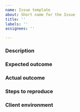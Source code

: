 ```yaml
---
name: Issue template
about: Short name for the Issue
title: ''
labels: ''
assignees: ''

---
```


<!-- Any section or subsection that is not applicable should simply be removed -->

<!-- Problem/feature description including what needs to be implemented -->
### Description

<!-- Provided the benefits of implementing this issue -->
### Expected outcome


<!-- The following sections are applicable only to defects -->
### Actual outcome 

<!-- Carefully enumerate the steps to reproduce the defect -->
### Steps to reproduce

<!-- Describe the environment where the defect was observed (e.g., OS, browser version) -->
### Client environment
